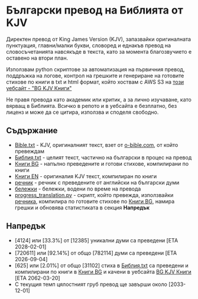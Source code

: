 # Български превод на Библията от KJV
Директен превод от King James Version (KJV), запазвайки оригиналната пунктуация, главни/малки букви, словоред и еднакъв превод на словосъчетанията навсякъде в текста, като за момента благозвучието е оставено на втори план.

Използвам python скриптове за автоматизация на първичния превод, поддръжка на логове, контрол на грешките и генериране на готовите стихове по книги в txt и html формат, който хоствам с AWS S3 на [този уебсайт - "BG KJV Книги"](http://site-for-kjv-bg-translation.s3-website-us-east-1.amazonaws.com/)

Не правя превода като академик или критик, а за лично изучаване, като вярващ в Библията. Всичко в репото и в уебсайта е безплатно, без лиценз и може да се цитира, използва и споделя свободно.

## Съдържание

- [Bible.txt](https://github.com/TraxData313/KJV-BG-translation/blob/main/kjb-en/Bible.txt) - KJV, оригиналният текст, взет от [o-bible.com](https://www.o-bible.com/download/kjv.txt), от който превеждам
- [Библия.txt](https://github.com/TraxData313/KJV-BG-translation/blob/main/kjb-bg/%D0%91%D0%B8%D0%B1%D0%BB%D0%B8%D1%8F.txt) - целият текст, частично на български в процес на превод
- [Книги BG](https://github.com/TraxData313/KJV-BG-translation/tree/main/kjb-bg/compiled_text_by_books) - напълно преведените и готови стихове, компилирани по книги
- [Книги EN](https://github.com/TraxData313/KJV-BG-translation/tree/main/kjb-en/compiled_text_by_books) - оригиналия KJV текст, компилиран по книги
- [речник](https://github.com/TraxData313/KJV-BG-translation/blob/main/%D1%80%D0%B5%D1%87%D0%BD%D0%B8%D0%BA.txt) - речник с преведените от английски на български думи
- [бележки](https://github.com/TraxData313/KJV-BG-translation/blob/main/translation_decision_notes.txt) - бележки, водени по време на превода
- [progress_translation.py](https://github.com/TraxData313/KJV-BG-translation/blob/main/progress_translation.py) - скрипт, който превежда, използвайки [речника](https://github.com/TraxData313/KJV-BG-translation/blob/main/%D1%80%D0%B5%D1%87%D0%BD%D0%B8%D0%BA.txt), компилира по готовите стихове по [Книги BG](https://github.com/TraxData313/KJV-BG-translation/tree/main/kjb-bg/compiled_text_by_books), намира грешки и обновява статистиката в секция **Напредък**

## Напредък
- [4124] или [33.3%] от [12385] уникални думи са преведени [ETA 2028-02-01]
- [720611] или [92.14%] от общо [782114] думи са преведени [ETA 2026-09-04]
- [625] или [2.01%] от общо [31102] стиха в [Библия.txt](https://github.com/TraxData313/KJV-BG-translation/blob/main/kjb-bg/%D0%91%D0%B8%D0%B1%D0%BB%D0%B8%D1%8F.txt) са преведени и компилирани по книги в [Книги BG](https://github.com/TraxData313/KJV-BG-translation/tree/main/kjb-bg/compiled_text_by_books) и качени в уебсайта [BG KJV Книги](http://site-for-kjv-bg-translation.s3-website-us-east-1.amazonaws.com/)  [ETA 2062-03-20]
- С текущия темп цялостният груб превод ще завърши около [2033-12-01]
